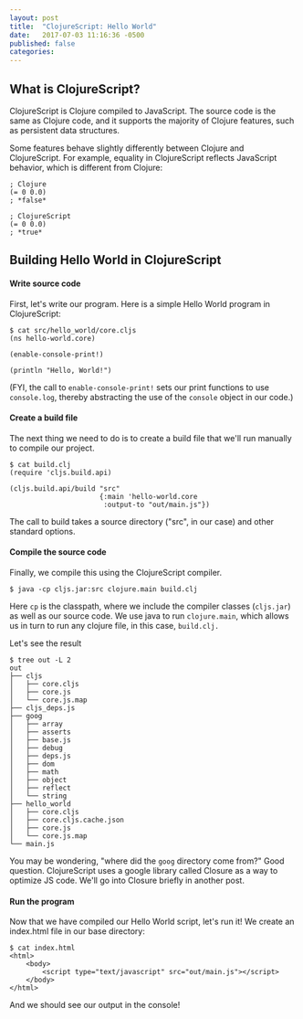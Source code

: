 ```yaml
---
layout: post
title:  "ClojureScript: Hello World"
date:   2017-07-03 11:16:36 -0500
published: false
categories: 
---
```


## What is ClojureScript?

ClojureScript is Clojure compiled to JavaScript. The source code is the same as Clojure code, and it supports the majority of Clojure features, such as persistent data structures.

Some features behave slightly differently between Clojure and ClojureScript. For example, equality in ClojureScript reflects JavaScript behavior, which is different from Clojure:

```
; Clojure
(= 0 0.0)
; *false*

; ClojureScript
(= 0 0.0)
; *true*
```

## Building Hello World in ClojureScript

#### Write source code
First, let's write our program. Here is a simple Hello World program in ClojureScript:

```
$ cat src/hello_world/core.cljs
(ns hello-world.core)

(enable-console-print!)

(println "Hello, World!")
```
(FYI, the call to `enable-console-print!` sets our print functions to use `console.log`, thereby abstracting the use of the `console` object in our code.)

#### Create a build file
The next thing we need to do is to create a build file that we'll run manually to compile our project.

```
$ cat build.clj
(require 'cljs.build.api)

(cljs.build.api/build "src"
                      {:main 'hello-world.core
                       :output-to "out/main.js"})
```
The call to build takes a source directory ("src", in our case) and other standard options.

#### Compile the source code
Finally, we compile this using the ClojureScript compiler.

```
$ java -cp cljs.jar:src clojure.main build.clj
```
Here `cp` is the classpath, where we include the compiler classes (`cljs.jar`) as well as our source code. We use java to run `clojure.main`, which allows us in turn to run any clojure file, in this case, `build.clj.`

Let's see the result

```
$ tree out -L 2
out
├── cljs
│   ├── core.cljs
│   ├── core.js
│   └── core.js.map
├── cljs_deps.js
├── goog
│   ├── array
│   ├── asserts
│   ├── base.js
│   ├── debug
│   ├── deps.js
│   ├── dom
│   ├── math
│   ├── object
│   ├── reflect
│   └── string
├── hello_world
│   ├── core.cljs
│   ├── core.cljs.cache.json
│   ├── core.js
│   └── core.js.map
└── main.js
```
You may be wondering, "where did the `goog` directory come from?" Good question. ClojureScript uses a google library called Closure as a way to optimize JS code. We'll go into Closure briefly in another post.

#### Run the program

Now that we have compiled our Hello World script, let's run it! We create an index.html file in our base directory:

```
$ cat index.html
<html>
    <body>
        <script type="text/javascript" src="out/main.js"></script>
    </body>
</html>
```

And we should see our output in the console!





